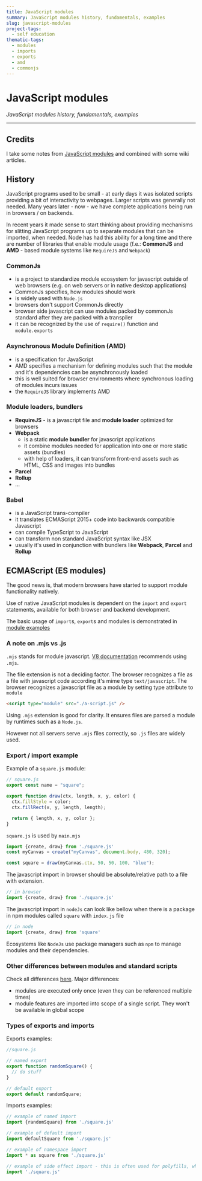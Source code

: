 ```yaml
---
title: JavaScript modules
summary: JavaScript modules history, fundamentals, examples
slug: javascript-modules
project-tags: 
  - self education
thematic-tags:
  - modules
  - imports
  - exports
  - amd
  - commonjs
---
```


# JavaScript modules

*JavaScript modules history, fundamentals, examples*

---
## Credits
I take some notes from [JavaScript modules](https://developer.mozilla.org/en-US/docs/Web/JavaScript/Guide/Modules) and combined with some wiki articles. 


## History
JavaScript programs used to be small - at early days it was isolated scripts providing a bit of interactivity to webpages. Larger scripts was generally not needed.
Many years later - now - we have complete applications being run in browsers / on backends.

In recent years it made sense to start thinking about providing mechanisms for slitting JavaScript programs up to separate modules that can be imported, when needed. Node has had this ability for a long time and there are number of libraries that enable module usage (f.e.: **CommonJS** and **AMD** - based module systems like `RequireJS` and `Webpack`)

### CommonJs

- is a project to standardize module ecosystem for javascript outside of web browsers (e.g. on web servers or in native desktop applications)
- CommonJs specifies, how modules should work
- is widely used with `Node.js`
- browsers don't support CommonJs directly
- browser side javascript can use modules packed by commonJs standard after they are packed with a transpiler
- it can be recognized by the use of `require()` function and `module.exports`

### Asynchronous Module Definition (AMD)

- is a specification for JavaScript
- AMD specifies a mechanism for defining modules such that the module and it's dependencies can be asynchronously loaded
- this is well suited for browser environments where synchronous loading of modules incurs issues
- the `RequireJS` library implements AMD

### Module loaders, bundlers

- **RequireJS** - is a javascript file and **module loader** optimized for browsers
- **Webpack**
  - is a static **module bundler** for javascript applications
  - it combine modules needed for application into one or more static assets (bundles)
  - with help of loaders, it can transform front-end assets such as HTML, CSS and images into bundles
- **Parcel**
- **Rollup**
- ...


### Babel
- is a JavaScript trans-compiler
- it translates ECMAScript 2015+ code into backwards compatible Javascript
- can compile TypeScript to JavaScript
- can transform non standard JavaScript syntax like JSX
- usually it's used in conjunction with bundlers like **Webpack**, **Parcel** and **Rollup**


## ECMAScript (ES modules)
The good news is, that modern browsers have started to support module functionality natively.

Use of native JavaScript modules is dependent on the `import` and `export` statements, available for both browser and backend development.

The basic usage of `import`s, `export`s and modules is demonstrated in [module examples](https://github.com/mdn/js-examples/tree/main/module-examples)

### A note on .mjs vs .js

`.mjs` stands for module javascript. [V8 documentation](https://v8.dev/features/modules#mjs) recommends using `.mjs`.

The file extension is not a deciding factor.
The browser recognizes a file as a file with javascript code according it's mime type `text/javascript`.
The browser recognizes a javascript file as a module by setting type attribute to `module`

```html
<script type="module" src="./a-script.js" />
```

Using `.mjs` extension is good for clarity. It ensures files are parsed a module by runtimes such as a `Node.js`.

However not all servers serve `.mjs` files correctly, so `.js` files are widely used.

### Export / import example

Example of a `square.js` module:

```javascript 
// square.js
export const name = "square";

export function draw(ctx, length, x, y, color) {
  ctx.fillStyle = color;
  ctx.fillRect(x, y, length, length);

  return { length, x, y, color };
}
```

`square.js` is used by `main.mjs`
```javascript
import {create, draw} from './square.js'
const myCanvas = create("myCanvas", document.body, 480, 320);

const square = draw(myCanvas.ctx, 50, 50, 100, "blue");
```

The javascript import in browser should be absolute/relative path to a file with extension.
```javascript
// in browser
import {create, draw} from './square.js'
```

The javascript import in `nodeJs` can look like bellow when there is a package in npm modules called `square` with `index.js` file
```javascript
// in node
import {create, draw} from 'square'
```

Ecosystems like `NodeJs` use package managers such as `npm` to manage modules and their dependencies.

### Other differences between modules and standard scripts

Check all differences [here](https://developer.mozilla.org/en-US/docs/Web/JavaScript/Guide/Modules#other_differences_between_modules_and_standard_scripts).
Major differences:
- modules are executed only once (even they can be referenced multiple times)
- module features are imported into scope of a single script. They won't be available in global scope

### Types of exports and imports

Exports examples:
```javascript
//square.js

// named export
export function randomSquare() {
  // do stuff
}

// default export
export default randomSquare;
```

Imports examples:
```javascript
// example of named import
import {randomSquare} from './square.js'

// example of default import
import defaultSquare from './square.js'

// example of namespace import
import * as square from './square.js'

// example of side effect import - this is often used for polyfills, which mutate the global variables.
import './square.js'
```






 



